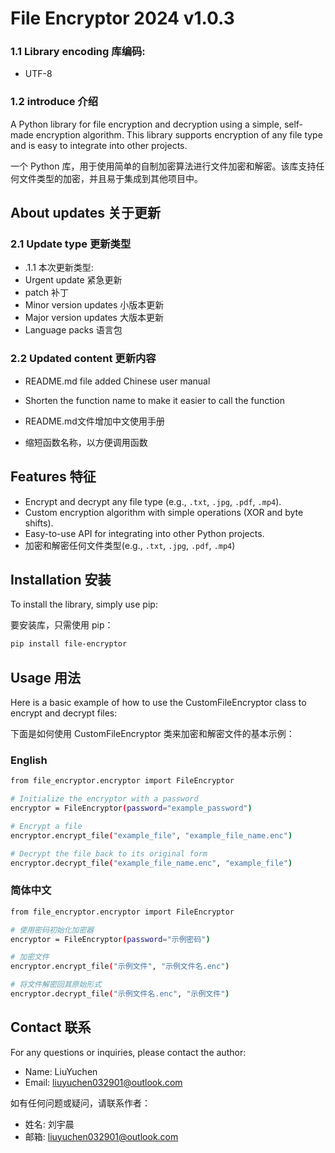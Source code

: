 # File Encryptor 2024 v1.0.3

### 1.1 Library encoding 库编码:

- UTF-8

### 1.2 introduce 介绍

A Python library for file encryption and decryption using a simple, self-made encryption algorithm. This library supports encryption of any file type and is easy to integrate into other projects.

一个 Python 库，用于使用简单的自制加密算法进行文件加密和解密。该库支持任何文件类型的加密，并且易于集成到其他项目中。

## About updates 关于更新

### 2.1 Update type 更新类型

- .1.1 本次更新类型:
- Urgent update 紧急更新
- patch 补丁
- Minor version updates 小版本更新
- Major version updates 大版本更新
- Language packs 语言包

  



### 2.2 Updated content 更新内容

- README.md file added Chinese user manual
- Shorten the function name to make it easier to call the function

- README.md文件增加中文使用手册
- 缩短函数名称，以方便调用函数

## Features 特征

- Encrypt and decrypt any file type (e.g., `.txt`, `.jpg`, `.pdf`, `.mp4`).
- Custom encryption algorithm with simple operations (XOR and byte shifts).
- Easy-to-use API for integrating into other Python projects.
- 加密和解密任何文件类型(e.g., `.txt`, `.jpg`, `.pdf`, `.mp4`)

## Installation 安装

To install the library, simply use pip:

要安装库，只需使用 pip：
```bash
pip install file-encryptor
```

## Usage 用法
Here is a basic example of how to use the CustomFileEncryptor class to encrypt and decrypt files:

下面是如何使用 CustomFileEncryptor 类来加密和解密文件的基本示例：

### English
```bash
from file_encryptor.encryptor import FileEncryptor

# Initialize the encryptor with a password
encryptor = FileEncryptor(password="example_password")

# Encrypt a file
encryptor.encrypt_file("example_file", "example_file_name.enc")

# Decrypt the file back to its original form
encryptor.decrypt_file("example_file_name.enc", "example_file")

```

### 简体中文

```bash
from file_encryptor.encryptor import FileEncryptor

# 使用密码初始化加密器
encryptor = FileEncryptor(password="示例密码")

# 加密文件
encryptor.encrypt_file("示例文件", "示例文件名.enc")

# 将文件解密回其原始形式
encryptor.decrypt_file("示例文件名.enc", "示例文件")
```


## Contact 联系
For any questions or inquiries, please contact the author:
- Name: LiuYuchen
- Email: liuyuchen032901@outlook.com

如有任何问题或疑问，请联系作者：

- 姓名: 刘宇晨
- 邮箱: liuyuchen032901@outlook.com